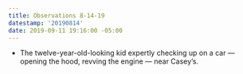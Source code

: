 ```yaml
---
title: Observations 8-14-19
datestamp: '20190814'
date: 2019-09-11 19:16:00 -05:00
---
```


- The twelve-year-old-looking kid expertly checking up on a car — opening the hood, revving the engine — near Casey’s.
